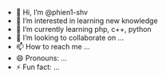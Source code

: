 - 👋 Hi, I’m @phien1-shv
- 👀 I’m interested in learning new knowledge
- 🌱 I’m currently learning php, c++, python
- 💞️ I’m looking to collaborate on ...
- 📫 How to reach me ...
- 😄 Pronouns: ...
- ⚡ Fun fact: ...

<!---
phien1-shv/phien1-shv is a ✨ special ✨ repository because its `README.md` (this file) appears on your GitHub profile.
You can click the Preview link to take a look at your changes.
--->
